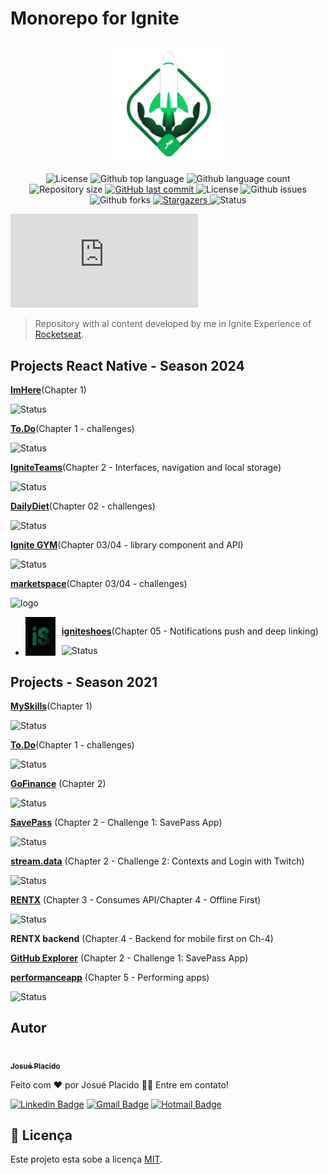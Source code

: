 # Monorepo for Ignite

<p align="center">
   <img src="./.github/logo.svg" alt="Ignite" width="180"/>
</p>

<p align="center">
  <img alt="License" src="https://img.shields.io/badge/license-MIT-01B755">

  <img alt="Github top language" src="https://img.shields.io/github/languages/top/JosuePlacido/monorepo_rockektseat_ignite?color=56BEB8">

  <img alt="Github language count" src="https://img.shields.io/github/languages/count/JosuePlacido/monorepo_rockektseat_ignite?color=56BEB8">

  <img alt="Repository size" src="https://img.shields.io/github/repo-size/JosuePlacido/monorepo_rockektseat_ignite?color=56BEB8">

  <a href="https://github.com/JosuePlacido/nlw-03/commits/master">
    <img alt="GitHub last commit" src="https://img.shields.io/github/last-commit/JosuePlacido/monorepo_rockektseat_ignite">
  </a>

  <img alt="License" src="https://img.shields.io/badge/license-MIT-brightgreen">

  <img alt="Github issues" src="https://img.shields.io/github/issues/JosuePlacido/monorepo_rockektseat_ignite?color=56BEB8" />

  <img alt="Github forks" src="https://img.shields.io/github/forks/JosuePlacido/NLW-03?color=56BEB8" />
   <a href="https://github.com/JosuePlacido/monorepo_rockektseat_ignite/stargazers">
    <img alt="Stargazers" src="https://img.shields.io/github/stars/JosuePlacido/monorepo_rockektseat_ignite?style=social">
  </a>
<img alt="Status" src="https://img.shields.io/static/v1?label=status&message=Em%20Desenvolvimento&color=orange&style=flat"/>

[![GitHub commits](https://badgen.net/github/commits/Naereen/Strapdown.js)](https://github.com/skyxcripto/gopizza/commits?author=skyxcripto)

</p>

> Repository with al content developed by me in Ignite Experience of [Rocketseat](https://github.com/Rocketseat).

## Projects React Native - Season 2024

[**ImHere**](./packages/imhere/README.md)(Chapter 1)

<img alt="Status" src="https://img.shields.io/static/v1?label=status&message=Finished&color=green&style=flat"/>

[**To.Do**](./packages/ignite-desafio01-tarefas/README.md)(Chapter 1 - challenges)

<img alt="Status" src="https://img.shields.io/static/v1?label=status&message=Finished&color=green&style=flat"/>

[**IgniteTeams**](./packages/igniteteams/README.md)(Chapter 2 - Interfaces, navigation and local storage)

<img alt="Status" src="https://img.shields.io/static/v1?label=status&message=Finished&color=green&style=flat"/>

[**DailyDiet**](./packages/dailydiet/README.md)(Chapter 02 - challenges)

<img alt="Status" src="https://img.shields.io/static/v1?label=status&message=Finished&color=green&style=flat"/>

[**Ignite GYM**](./packages/ignite-gym/README.md)(Chapter 03/04 - library component and API)

<img alt="Status" src="https://img.shields.io/static/v1?label=status&message=Finished&color=green&style=flat"/>

[**marketspace**](./packages/marketspace/README.md)(Chapter 03/04 - challenges)

<img alt="logo" src="https://img.shields.io/static/v1?label=status&message=Finished&color=green&style=flat"/>

-   <span style="display: flex; gap: 10px;">
    <img alt="Status" src="./packages/igniteshoesapp/assets/favicon.png"/>

    <span>

    [**igniteshoes**](./packages/igniteshoesapp/README.md)(Chapter 05 - Notifications push and deep linking)

    <img alt="Status" src="https://img.shields.io/static/v1?label=status&message=Finished&color=green&style=flat"/>

    </span>

    </span>

## Projects - Season 2021

[**MySkills**](./packages/myskills/README.md)(Chapter 1)

<img alt="Status" src="https://img.shields.io/static/v1?label=status&message=Finished&color=green&style=flat"/>

[**To.Do**](./packages/ignite-desafio01-tarefas/README.md)(Chapter 1 - challenges)

<img alt="Status" src="https://img.shields.io/static/v1?label=status&message=Finished&color=green&style=flat"/>

[**GoFinance**](./packages/gofinance/README.md) (Chapter 2)

<img alt="Status" src="https://img.shields.io/static/v1?label=status&message=Finished&color=green&style=flat"/>

[**SavePass**](./packages/ignite-savepass/README.md) (Chapter 2 - Challenge 1: SavePass App)

<img alt="Status" src="https://img.shields.io/static/v1?label=status&message=Finished&color=green&style=flat"/>

[**stream.data**](./packages/ignite-stream.data/README.md) (Chapter 2 - Challenge 2: Contexts and Login with Twitch)

<img alt="Status" src="https://img.shields.io/static/v1?label=status&message=Finished&color=green&style=flat"/>

[**RENTX**](./packages/rentx/README.md) (Chapter 3 - Consumes API/Chapter 4 - Offline First)

<img alt="Status" src="https://img.shields.io/static/v1?label=status&message=Finished&color=green&style=flat"/>

**RENTX backend** (Chapter 4 - Backend for mobile first on Ch-4)

[**GitHub Explorer**](./packages/gitHubExplorere/README.md) (Chapter 2 - Challenge 1: SavePass App)

[**performanceapp**](./packages/performanceapp/README.md) (Chapter 5 - Performing apps)

<img alt="Status" src="https://img.shields.io/static/v1?label=status&message=Finished&color=green&style=flat"/>

## Autor

<a alt="Linkedin" href="https://linkedin/in/josueplacido">
 <img style="border-radius: 50%;" src="https://github.com/josueplacido.png" width="100px;" alt=""/>
 <br />
 <sub><b>Josué Placido</b></sub></a>

Feito com ❤️ por Josué Placido 👋🏽 Entre em contato!

[![Linkedin Badge](https://img.shields.io/badge/-Josue%20Placido-blue?style=flat-square&logo=Linkedin&logoColor=white&link=https://www.linkedin.com/in/josueplacido/)](https://www.linkedin.com/in/josueplacido/)
[![Gmail Badge](https://img.shields.io/badge/-juplacido.jnr@gmail.com-c14438?style=flat-square&logo=Gmail&logoColor=white&link=mailto:juplacido.jnr@gmail.com)](mailto:juplacido.jnr@gmail.com)
[![Hotmail Badge](https://img.shields.io/badge/-ozzyplacidojunior@hotmail.com-blue?style=flat-square&logo=microsoft&link=mailto:ozzyplacidojunior@hotmail.com)](mailto:ozzyplacidojunior@hotmail.com)

## 📝 Licença

Este projeto esta sobe a licença [MIT](./LICENSE).
